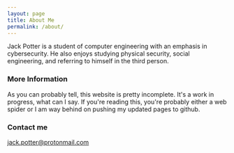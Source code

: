 ```yaml
---
layout: page
title: About Me
permalink: /about/
---
```


Jack Potter is a student of computer engineering with an emphasis in cybersecurity. He also enjoys studying physical security, social engineering, and referring to himself in the third person. 

### More Information

As you can probably tell, this website is pretty incomplete. It's a work in progress, what can I say. If you're reading this, you're probably either a web spider or I am way behind on pushing my updated pages to github. 

### Contact me

[jack.potter@protonmail.com](mailto:jack.potter@protonmail.com)
